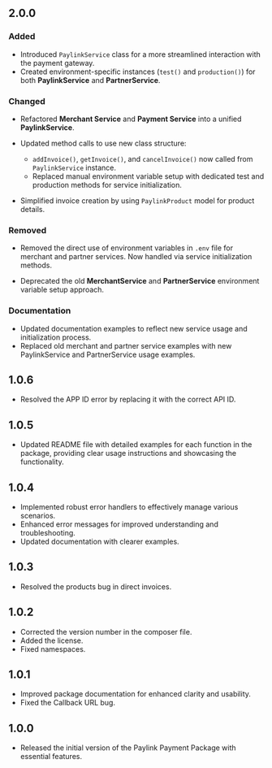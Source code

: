 ## 2.0.0

### Added

- Introduced `PaylinkService` class for a more streamlined interaction with the payment gateway.
- Created environment-specific instances (`test()` and `production()`) for both **PaylinkService** and **PartnerService**.

### Changed

- Refactored **Merchant Service** and **Payment Service** into a unified **PaylinkService**.
- Updated method calls to use new class structure:

  - `addInvoice()`, `getInvoice()`, and `cancelInvoice()` now called from `PaylinkService` instance.
  - Replaced manual environment variable setup with dedicated test and production methods for service initialization.

- Simplified invoice creation by using `PaylinkProduct` model for product details.

### Removed

- Removed the direct use of environment variables in `.env` file for merchant and partner services. Now handled via service initialization methods.

- Deprecated the old **MerchantService** and **PartnerService** environment variable setup approach.

### Documentation

- Updated documentation examples to reflect new service usage and initialization process.
- Replaced old merchant and partner service examples with new PaylinkService and PartnerService usage examples.

## 1.0.6

- Resolved the APP ID error by replacing it with the correct API ID.

## 1.0.5

- Updated README file with detailed examples for each function in the package, providing clear usage instructions and showcasing the functionality.

## 1.0.4

- Implemented robust error handlers to effectively manage various scenarios.
- Enhanced error messages for improved understanding and troubleshooting.
- Updated documentation with clearer examples.

## 1.0.3

- Resolved the products bug in direct invoices.

## 1.0.2

- Corrected the version number in the composer file.
- Added the license.
- Fixed namespaces.

## 1.0.1

- Improved package documentation for enhanced clarity and usability.
- Fixed the Callback URL bug.

## 1.0.0

- Released the initial version of the Paylink Payment Package with essential features.
